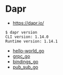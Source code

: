 # Dapr
- https://dapr.io/

```shell
$ dapr version
CLI version: 1.14.0
Runtime version: 1.14.1
```

- [hello-world_go](./hello-world_go/runs.txt)
- [grpc_go](./grpc_go/runs.txt)
- [bindings_go](./bindings_go/runs.txt)
- [pub_sub_go](./pub_sub_go/runs.txt)